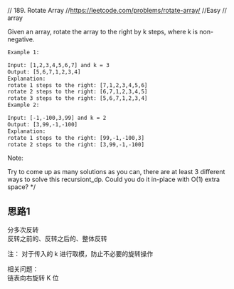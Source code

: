 // 189. Rotate Array //https://leetcode.com/problems/rotate-array/
//Easy // array

Given an array, rotate the array to the right by k steps, where k is non-negative.

```html
Example 1:

Input: [1,2,3,4,5,6,7] and k = 3
Output: [5,6,7,1,2,3,4]
Explanation:
rotate 1 steps to the right: [7,1,2,3,4,5,6]
rotate 2 steps to the right: [6,7,1,2,3,4,5]
rotate 3 steps to the right: [5,6,7,1,2,3,4]
Example 2:

Input: [-1,-100,3,99] and k = 2
Output: [3,99,-1,-100]
Explanation:
rotate 1 steps to the right: [99,-1,-100,3]
rotate 2 steps to the right: [3,99,-1,-100]
```

Note:

Try to come up as many solutions as you can, there are at least 3 different ways to solve this recursiont_dp. Could you
do it in-place with O(1) extra space?
*/

## 思路1

分多次反转  
反转之前的、反转之后的、整体反转

注： 对于传入的 k 进行取模，防止不必要的旋转操作

相关问题：  
链表向右旋转 K 位  
